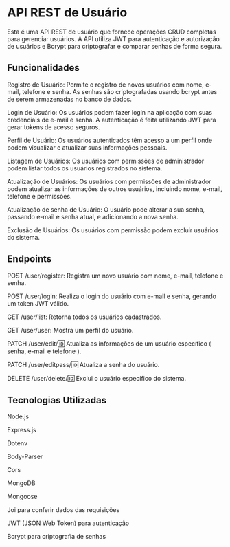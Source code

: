 
# API REST de Usuário

Esta é uma API REST de usuário que fornece operações CRUD completas para gerenciar usuários.
A API utiliza JWT para autenticação e autorização de usuários e Bcrypt para criptografar e comparar senhas de forma segura.

## Funcionalidades

Registro de Usuário: Permite o registro de novos usuários com nome, e-mail, telefone e senha. As senhas são criptografadas usando bcrypt antes de serem armazenadas no banco de dados.

Login de Usuário: Os usuários podem fazer login na aplicação com suas credenciais de e-mail e senha. A autenticação é feita utilizando JWT para gerar tokens de acesso seguros.

Perfil de Usuário: Os usuários autenticados têm acesso a um perfil onde podem visualizar e atualizar suas informações pessoais.

Listagem de Usuários: Os usuários com permissões de administrador podem listar todos os usuários registrados no sistema.

Atualização de Usuários: Os usuários com permissões de administrador podem atualizar as informações de outros usuários, incluindo nome, e-mail, telefone e permissões.

Atualização de senha de Usuário: O usuário pode alterar a sua senha, passando e-mail e senha atual, e adicionando a nova senha.

Exclusão de Usuários: Os usuários com permissão podem excluir usuários do sistema.

## Endpoints
POST /user/register: Registra um novo usuário com nome, e-mail, telefone e senha.

POST /user/login: Realiza o login do usuário com e-mail e senha, gerando um token JWT válido.

GET /user/list: Retorna todos os usuários cadastrados.

GET /user/user: Mostra um perfil do usuário.

PATCH /user/edit/:id: Atualiza as informações de um usuário específico ( senha, e-mail e telefone ).

PATCH /user/editpass/:id: Atualiza a senha do usuário.

DELETE /user/delete/:id: Exclui o usuário específico do sistema.

## Tecnologias Utilizadas

Node.js

Express.js

Dotenv

Body-Parser

Cors

MongoDB

Mongoose

Joi para conferir dados das requisições

JWT (JSON Web Token) para autenticação

Bcrypt para criptografia de senhas
